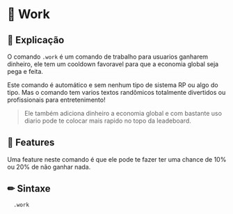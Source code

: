 # 👷 Work

📰 Explicação
-
 O comando `.work` é um comando de trabalho para usuarios ganharem dinheiro, ele tem um cooldown favoravel para que a economia global seja pega e feita.

Este comando é automático e sem nenhum tipo de sistema RP ou algo do tipo. Mas o comando tem varios textos randômicos totalmente divertidos ou profissionais para entretenimento!
> Ele também adiciona dinheiro a economia global e com bastante uso diario pode te colocar mais rapido no topo da leadeboard.

🎁 Features
-
 Uma feature neste comando é que ele pode te fazer ter uma chance de 10% ou 20% de não ganhar nada.

✏ Sintaxe
-
```
  .work
```
